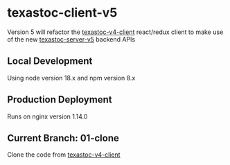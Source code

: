 # texastoc-client-v5

Version 5 will refactor the [texastoc-v4-client](https://github.com/gpratte/texastoc-v4-client) 
react/redux client to make use of the new 
[texastoc-server-v5](https://github.com/gpratte/texastoc-server-v5)
backend APIs

## Local Development
Using node version 18.x and npm version 8.x

## Production Deployment
Runs on nginx version 1.14.0

## Current Branch: 01-clone

Clone the code from [texastoc-v4-client](https://github.com/gpratte/texastoc-v4-client)
